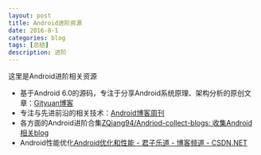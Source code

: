 ```yaml
---
layout: post
title: Android进阶资源
date: 2016-8-1
categories: blog
tags: [总结]
description: 进阶
---
```


这里是Android进阶相关资源        

- 基于Android 6.0的源码，专注于分享Android系统原理、架构分析的原创文章：[Gityuan博客](http://gityuan.com/)      
- 专注与先进前沿的相关技术：[Android博客周刊](http://www.androidblog.cn/)     
- 各方面的Android进阶合集[ZQiang94/Andriod-collect-blogs: 收集Android相关blog](https://github.com/ZQiang94/Andriod-collect-blogs)         
- Android性能优化[Android优化和性能 - 君子乐道 - 博客频道 - CSDN.NET](http://blog.csdn.net/zjqblog/article/details/48417411)